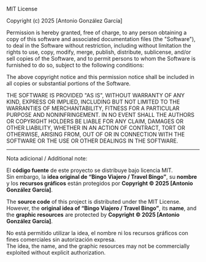 MIT License

Copyright (c) 2025 [Antonio González García]

Permission is hereby granted, free of charge, to any person obtaining a copy
of this software and associated documentation files (the "Software"), to deal
in the Software without restriction, including without limitation the rights
to use, copy, modify, merge, publish, distribute, sublicense, and/or sell
copies of the Software, and to permit persons to whom the Software is
furnished to do so, subject to the following conditions:

The above copyright notice and this permission notice shall be included in all
copies or substantial portions of the Software.

THE SOFTWARE IS PROVIDED "AS IS", WITHOUT WARRANTY OF ANY KIND, EXPRESS OR
IMPLIED, INCLUDING BUT NOT LIMITED TO THE WARRANTIES OF MERCHANTABILITY,
FITNESS FOR A PARTICULAR PURPOSE AND NONINFRINGEMENT. IN NO EVENT SHALL THE
AUTHORS OR COPYRIGHT HOLDERS BE LIABLE FOR ANY CLAIM, DAMAGES OR OTHER
LIABILITY, WHETHER IN AN ACTION OF CONTRACT, TORT OR OTHERWISE, ARISING FROM,
OUT OF OR IN CONNECTION WITH THE SOFTWARE OR THE USE OR OTHER DEALINGS IN THE
SOFTWARE.

---

Nota adicional / Additional note:

El **código fuente** de este proyecto se distribuye bajo licencia MIT.  
Sin embargo, la **idea original de “Bingo Viajero / Travel Bingo”**, su **nombre** y los **recursos gráficos** están protegidos por **Copyright © 2025 [Antonio González García]**.  

The **source code** of this project is distributed under the MIT License.  
However, the **original idea of “Bingo Viajero / Travel Bingo”**, its **name**, and the **graphic resources** are protected by **Copyright © 2025 [Antonio González García]**.  

No está permitido utilizar la idea, el nombre ni los recursos gráficos con fines comerciales sin autorización expresa.  
The idea, the name, and the graphic resources may not be commercially exploited without explicit authorization.

